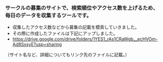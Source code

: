 ### サークルの募集のサイトで、検索順位やアクセス数を上げるため、毎日のデータを収集するツールです。

- 収集したアクセス数などから募集の記載を模索していきました。
- その際に作成したファイルは下記にアップしました。
- https://drive.google.com/drive/folders/1YES1_rAs1CRaWgb__ecHVOm-Ad8SxsyE?usp=sharing

（サイト名など、詳細についてもリンク先のファイルに記載。）
